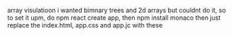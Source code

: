 array visulatioon i wanted bimnary trees and 2d arrays but couldnt do it, so to set it upm, do npm react create app, then npm install monaco then just replace the index.html, app.css and app.jc with these
